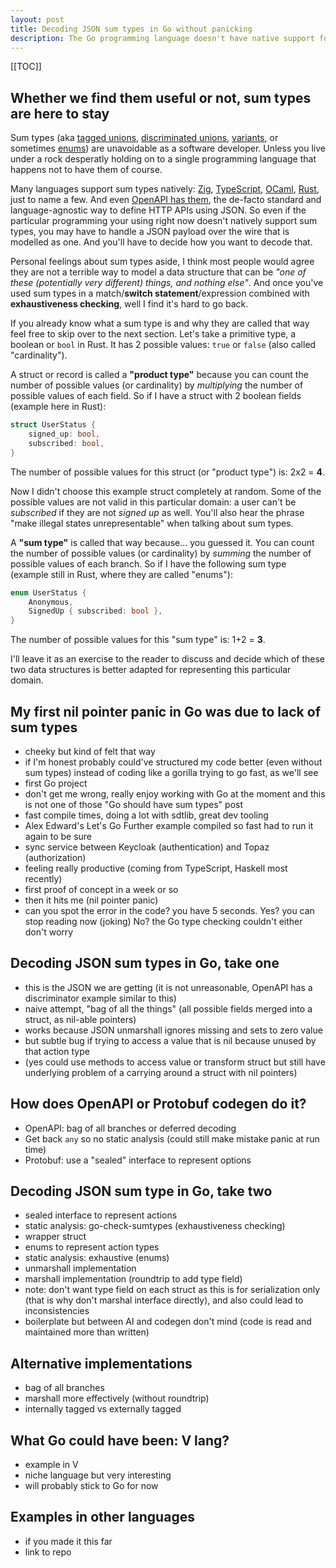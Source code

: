 ```yaml
---
layout: post
title: Decoding JSON sum types in Go without panicking
description: The Go programming language doesn't have native support for sum types, but we'll see how we can emulate them, how to decode and encode them into JSON, and how in some cases they can help avoid a runtime panic exception.
---
```


[[TOC]]

## Whether we find them useful or not, sum types are here to stay

Sum types (aka [tagged unions](https://zig.guide/language-basics/unions/), [discriminated unions](https://www.typescriptlang.org/docs/handbook/2/narrowing.html#discriminated-unions), [variants](https://ocaml.org/docs/basic-data-types#variants), or sometimes [enums](https://doc.rust-lang.org/book/ch06-00-enums.html)) are unavoidable as a software developer. Unless you live under a rock desperatly holding on to a single programming language that happens not to have them of course.

Many languages support sum types natively: [Zig](https://zig.guide/language-basics/unions/), [TypeScript](https://www.typescriptlang.org/docs/handbook/2/narrowing.html#discriminated-unions), [OCaml](https://ocaml.org/docs/basic-data-types#variants), [Rust](https://doc.rust-lang.org/book/ch06-00-enums.html), just to name a few. And even [OpenAPI has them](https://swagger.io/specification/#discriminator-object), the de-facto standard and language-agnostic way to define HTTP APIs using JSON. So even if the particular programming your using right now doesn't natively support sum types, you may have to handle a JSON payload over the wire that is modelled as one. And you'll have to decide how you want to decode that.

Personal feelings about sum types aside, I think most people would agree they are not a terrible way to model a data structure that can be *"one of these (potentially very different) things, and nothing else"*. And once you've used sum types in a match/**switch statement**/expression combined with **exhaustiveness checking**, well I find it's hard to go back.

If you already know what a sum type is and why they are called that way feel free to skip over to the next section. Let's take a primitive type, a boolean or `bool` in Rust. It has 2 possible values: `true` or `false` (also called "cardinality").

A struct or record is called a **"product type"** because you can count the number of possible values (or cardinality) by *multiplying* the number of possible values of each field. So if I have a struct with 2 boolean fields (example here in Rust):

```rust
struct UserStatus {
    signed_up: bool,
    subscribed: bool,
}
```

The number of possible values for this struct (or "product type") is: 2x2 = **4**.

Now I didn't choose this example struct completely at random. Some of the possible values are not valid in this particular domain: a user can't be *subscribed* if they are not *signed up* as well. You'll also hear the phrase "make illegal states unrepresentable" when talking about sum types.

A **"sum type"** is called that way because... you guessed it. You can count the number of possible values (or cardinality) by *summing* the number of possible values of each branch. So if I have the following sum type (example still in Rust, where they are called "enums"):

```rust
enum UserStatus {
    Anonymous,
    SignedUp { subscribed: bool },
}
```

The number of possible values for this "sum type" is: 1+2 = **3**.

I'll leave it as an exercise to the reader to discuss and decide which of these two data structures is better adapted for representing this particular domain.

## My first nil pointer panic in Go was due to lack of sum types

- cheeky but kind of felt that way
- if I'm honest probably could've structured my code better (even without sum types) instead of coding like a gorilla trying to go fast, as we'll see
- first Go project
- don't get me wrong, really enjoy working with Go at the moment and this is not one of those "Go should have sum types" post
- fast compile times, doing a lot with sdtlib, great dev tooling
- Alex Edward's Let's Go Further example compiled so fast had to run it again to be sure
- sync service between Keycloak (authentication) and Topaz (authorization)
- feeling really productive (coming from TypeScript, Haskell most recently)
- first proof of concept in a week or so
- then it hits me (nil pointer panic)
- can you spot the error in the code? you have 5 seconds. Yes? you can stop reading now (joking) No? the Go type checking couldn't either don't worry

## Decoding JSON sum types in Go, take one

- this is the JSON we are getting (it is not unreasonable, OpenAPI has a discriminator example similar to this)
- naive attempt, "bag of all the things" (all possible fields merged into a struct, as nil-able pointers)
- works because JSON unmarshall ignores missing and sets to zero value
- but subtle bug if trying to access a value that is nil because unused by that action type
- (yes could use methods to access value or transform struct but still have underlying problem of a carrying around a struct with nil pointers)

## How does OpenAPI or Protobuf codegen do it?

- OpenAPI: bag of all branches or deferred decoding
- Get back `any` so no static analysis (could still make mistake panic at run time)
- Protobuf: use a "sealed" interface to represent options

## Decoding JSON sum type in Go, take two

- sealed interface to represent actions
- static analysis: go-check-sumtypes (exhaustiveness checking)
- wrapper struct
- enums to represent action types
- static analysis: exhaustive (enums)
- unmarshall implementation
- marshall implementation (roundtrip to add type field)
- note: don't want type field on each struct as this is for serialization only (that is why don't marshal interface directly), and also could lead to inconsistencies
- boilerplate but between AI and codegen don't mind (code is read and maintained more than written)

## Alternative implementations

- bag of all branches
- marshall more effectively (without roundtrip)
- internally tagged vs externally tagged

## What Go could have been: V lang?

- example in V
- niche language but very interesting
- will probably stick to Go for now

## Examples in other languages

- if you made it this far
- link to repo